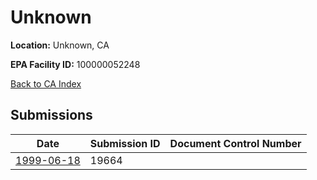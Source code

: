 # Unknown

**Location:** Unknown, CA

**EPA Facility ID:** 100000052248

[Back to CA Index](../../index.md)

## Submissions

| Date | Submission ID | Document Control Number |
|------|--------------|-------------------------|
| [1999-06-18](submissions/19664.md) | 19664 |  |
